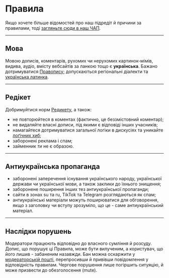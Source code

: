 # Правила

Якщо хочете більше відомостей про наш підредіт й причини за правилами, тоді [загляньте сюди в наш ЧАП](/r/ukraine_ua/wiki/faq).

***

## Мова

Мовою дописів, коментарів, рухомих чи нерухомих картинок-мімів, видива, аудіо, вмісту вебсайтів за ланкою тощо є **українська**. Бажано дотримуватися [Правопису](https://uk.wikipedia.org/wiki/Український_правопис); допускаються регіональні діалекти та [українська латинка](https://uk.wikipedia.org/wiki/Українська_латинка).

***

## Редікет

Добримуйтися норм [Редикету](https://www.reddit.com/wiki/uk-ua/reddiquette/), а також:

- не повторюйтеся в коментах (фактично, це беззмістовний коментар);
- не видаляйте власні дописи, під якими є відповіді інших учасників;
- намагайтеся дотримуватися загальної логіки в дискусіях та уникайте [лоґічних хиб](//uk.wikipedia.org/wiki/Логічна_хиба);
- заборонені реклама і спам;
- займенник _ти_ не є образою.

***

## Антиукраїнська пропаганда

- заборонені заперечення існування українського народу, української держави чи української мови, а також заклики до їхнього знищення;
- заборонене поширення інших тез антиукраїнської пропаганди;
- сайти в зонах su та ru, TikTok та Telegram розглядаються як спам;
- антиукраїнські матеріали можуть поширюватися для обговорення, якщо з заголовку чи вступу зрозуміло, що це - саме антиукраїнський матеріал.

***

## Наслідки порушень

Модератори працюють відповідно до власного сумління й розсуду. Допис, що порушує ці Правила, може бути вилученим, а користувач, що його лишив - забаненим назавжди. Бан можна оскаржити у [модераторській пошті](/message/compose/?to=/r/Ukraine_UA), перепросивши й привівши повідомлення у відповідність правилам. Чергове порушення лише погіршить ситуяцію, й може призвести до обезголосення (mute).
